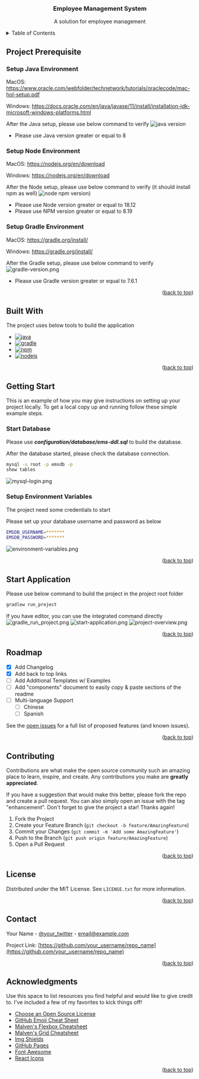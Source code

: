 <!-- Improved compatibility of back to top link: See: https://github.com/othneildrew/Best-README-Template/pull/73 -->
<a id="readme-top"></a>
<!--
*** Thanks for checking out the Best-README-Template. If you have a suggestion
*** that would make this better, please fork the repo and create a pull request
*** or simply open an issue with the tag "enhancement".
*** Don't forget to give the project a star!
*** Thanks again! Now go create something AMAZING! :D
-->



<!-- PROJECT SHIELDS -->
<!--
*** I'm using markdown "reference style" links for readability.
*** Reference links are enclosed in brackets [ ] instead of parentheses ( ).
*** See the bottom of this document for the declaration of the reference variables
*** for contributors-url, forks-url, etc. This is an optional, concise syntax you may use.
*** https://www.markdownguide.org/basic-syntax/#reference-style-links
-->

[//]: # ([![Contributors][contributors-shield]][contributors-url])

[//]: # ([![Forks][forks-shield]][forks-url])

[//]: # ([![Stargazers][stars-shield]][stars-url])

[//]: # ([![Issues][issues-shield]][issues-url])

[//]: # ([![MIT License][license-shield]][license-url])

[//]: # ([![LinkedIn][linkedin-shield]][linkedin-url])



<!-- PROJECT LOGO -->
<br />
<div align="center">

[//]: # (  <a href="https://github.com/othneildrew/Best-README-Template">)

[//]: # (    <img src="images/logo.png" alt="Logo" width="80" height="80">)

[//]: # (  </a>)

  <h3 align="center">Employee Management System</h3>

  <p align="center">
    A solution for employee management
    <br />

[//]: # (    <a href="https://github.com/othneildrew/Best-README-Template"><strong>Explore the docs »</strong></a>)

[//]: # (    <br />)

[//]: # (    <br />)

[//]: # (    <a href="https://github.com/othneildrew/Best-README-Template">View Demo</a>)

[//]: # (    ·)

[//]: # (    <a href="https://github.com/othneildrew/Best-README-Template/issues">Report Bug</a>)

[//]: # (    ·)

[//]: # (    <a href="https://github.com/othneildrew/Best-README-Template/issues">Request Feature</a>)
  </p>
</div>



<!-- TABLE OF CONTENTS -->
<details>
  <summary>Table of Contents</summary>
  <ol>
    <li>
      <a href="#project-prerequisite">Project Prerequisite</a>
      <ul>
        <li><a href="#setup-java-environment">Setup Java Environment</a></li>
        <li><a href="#setup-node-environment">Setup Node Environment</a></li>
        <li><a href="#setup-gradle-environment">Setup Gradle Environment</a></li>
      </ul>
    </li>
    <li>
      <a href="#built-with">Built with</a>
    </li>
    <li>
      <a href="#getting-start">Getting Start</a>
      <ul>
        <li><a href="#start-database">Start Database</a></li>
        <li><a href="#setup-environment-variables">Setup Environment Variables</a></li>
        <li><a href="#start-application">Start Application</a></li>
      </ul>
    </li>
    <li><a href="#roadmap">Roadmap</a></li>
    <li><a href="#contributing">Contributing</a></li>
    <li><a href="#license">License</a></li>
    <li><a href="#contact">Contact</a></li>
    <li><a href="#acknowledgments">Acknowledgments</a></li>
  </ol>
</details>



<!-- ABOUT THE PROJECT -->

## Project Prerequisite

### Setup Java Environment
MacOS: https://www.oracle.com/webfolder/technetwork/tutorials/oraclecode/mac-hol-setup.pdf

Windows: https://docs.oracle.com/en/java/javase/11/install/installation-jdk-microsoft-windows-platforms.html

After the Java setup, please use below command to verify
![java version](configuration/images/java-version.png)

* Please use Java version greater or equal to 8

### Setup Node Environment
MacOS: https://nodejs.org/en/download

Windows: https://nodejs.org/en/download

After the Node setup, please use below command to verify (it should install npm as well)
![node npm version](configuration%2Fimages%2Fnode-npm-version.png))

* Please use Node version greater or equal to 18.12
* Please use NPM version greater or equal to 8.19


### Setup Gradle Environment
MacOS: https://gradle.org/install/

Windows: https://gradle.org/install/

After the Gradle setup, please use below command to verify
![gradle-version.png](configuration%2Fimages%2Fgradle-version.png)

* Please use Gradle version greater or equal to 7.6.1

<p align="right">(<a href="#readme-top">back to top</a>)</p>



## Built With

The project uses below tools to build the application
* [![java](https://img.shields.io/badge/OpenJDK-v17.0.7-FFFFFF?style=flat&logo=openjdk)](https://openjdk.org/)
* [![gradle](https://img.shields.io/badge/Gradle-v7.6.1-02303A?style=flat&logo=gradle)](https://gradle.org/)
* [![npm](https://img.shields.io/badge/npm-v8.9.2-CB3837?style=flat&logo=npm)](https://www.npmjs.com/)
* [![nodejs](https://img.shields.io/badge/Node.js-v18.12.1-339933?style=flat&logo=node.js)](https://nodejs.org/)

<p align="right">(<a href="#readme-top">back to top</a>)</p>



<!-- GETTING STARTED -->
## Getting Start

This is an example of how you may give instructions on setting up your project locally.
To get a local copy up and running follow these simple example steps.

### Start Database
Please use ***configuration/database/ems-ddl.sql*** to build the database.

After the database started, please check the database connection.
  ```sh
  mysql -u root -p emsdb -p
  show tables
  ```
![mysql-login.png](configuration%2Fimages%2Fmysql-login.png)


### Setup Environment Variables
The project need some credentials to start

Please set up your database username and password as below
   ```sh
   EMSDB_USERNAME=*******
   EMSDB_PASSWORD=*******
   ```
![environment-variables.png](configuration%2Fimages%2Fenvironment-variables.png)
<p align="right">(<a href="#readme-top">back to top</a>)</p>



<!-- USAGE EXAMPLES -->
## Start Application

Please use below command to build the project in the project root folder
   ```sh
   gradlew run_project 
   ```
If you have editor, you can use the integrated command directly
![gradle_run_project.png](configuration%2Fimages%2Fgradle_run_project.png)
![start-application.png](configuration%2Fimages%2Fstart-application.png)
![project-overview.png](configuration%2Fimages%2Fproject-overview.png)
<p align="right">(<a href="#readme-top">back to top</a>)</p>



<!-- ROADMAP -->
## Roadmap

- [x] Add Changelog
- [x] Add back to top links
- [ ] Add Additional Templates w/ Examples
- [ ] Add "components" document to easily copy & paste sections of the readme
- [ ] Multi-language Support
    - [ ] Chinese
    - [ ] Spanish

See the [open issues](https://github.com/othneildrew/Best-README-Template/issues) for a full list of proposed features (and known issues).

<p align="right">(<a href="#readme-top">back to top</a>)</p>



<!-- CONTRIBUTING -->
## Contributing

Contributions are what make the open source community such an amazing place to learn, inspire, and create. Any contributions you make are **greatly appreciated**.

If you have a suggestion that would make this better, please fork the repo and create a pull request. You can also simply open an issue with the tag "enhancement".
Don't forget to give the project a star! Thanks again!

1. Fork the Project
2. Create your Feature Branch (`git checkout -b feature/AmazingFeature`)
3. Commit your Changes (`git commit -m 'Add some AmazingFeature'`)
4. Push to the Branch (`git push origin feature/AmazingFeature`)
5. Open a Pull Request

<p align="right">(<a href="#readme-top">back to top</a>)</p>



<!-- LICENSE -->
## License

Distributed under the MIT License. See `LICENSE.txt` for more information.

<p align="right">(<a href="#readme-top">back to top</a>)</p>



<!-- CONTACT -->
## Contact

Your Name - [@your_twitter](https://twitter.com/your_username) - email@example.com

Project Link: [https://github.com/your_username/repo_name](https://github.com/your_username/repo_name)

<p align="right">(<a href="#readme-top">back to top</a>)</p>



<!-- ACKNOWLEDGMENTS -->
## Acknowledgments

Use this space to list resources you find helpful and would like to give credit to. I've included a few of my favorites to kick things off!

* [Choose an Open Source License](https://choosealicense.com)
* [GitHub Emoji Cheat Sheet](https://www.webpagefx.com/tools/emoji-cheat-sheet)
* [Malven's Flexbox Cheatsheet](https://flexbox.malven.co/)
* [Malven's Grid Cheatsheet](https://grid.malven.co/)
* [Img Shields](https://shields.io)
* [GitHub Pages](https://pages.github.com)
* [Font Awesome](https://fontawesome.com)
* [React Icons](https://react-icons.github.io/react-icons/search)

<p align="right">(<a href="#readme-top">back to top</a>)</p>

